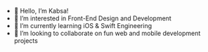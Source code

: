 - 👋 Hello, I’m Kabsa!
- 👀 I’m interested in Front-End Design and Development 
- 🌱 I’m currently learning iOS & Swift Engineering 
- 💞️ I’m looking to collaborate on fun web and mobile development projects 



 
<!---
KabsaA/KabsaA is a ✨ special ✨ repository because its `README.md` (this file) appears on your GitHub profile.
You can click the Preview link to take a look at your changes.  
--->  
 
